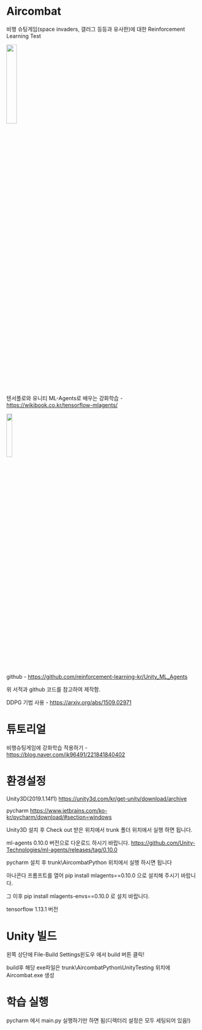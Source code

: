 # Aircombat
비행 슈팅게임(space invaders, 갤러그 등등과 유사한)에 대한 Reinforcement Learning Test

   <img src="https://user-images.githubusercontent.com/17878413/75980650-4046d000-5f26-11ea-8bbb-6cfd7b7d04eb.png" width = 23%></img>

텐서플로와 유니티 ML-Agents로 배우는 강화학습 - https://wikibook.co.kr/tensorflow-mlagents/ 

   <img src="https://user-images.githubusercontent.com/17878413/75980924-c4995300-5f26-11ea-94f8-ebcc139de8a4.png" width = 17%></img>

github - https://github.com/reinforcement-learning-kr/Unity_ML_Agents

위 서적과 github 코드를 참고하여 제작함.

DDPG 기법 사용 - https://arxiv.org/abs/1509.02971

# 튜토리얼

비행슈팅게임에 강화학습 적용하기 - https://blog.naver.com/jk96491/221841840402

# 환경설정
Unity3D(2019.1.14f1)  https://unity3d.com/kr/get-unity/download/archive

pycharm https://www.jetbrains.com/ko-kr/pycharm/download/#section=windows
      
Unity3D 설치 후 Check out 받은 위치에서 trunk 폴더 위치에서 실행 하면 됩니다.

ml-agents 0.10.0 버전으로 다운로드 하시기 바랍니다. https://github.com/Unity-Technologies/ml-agents/releases/tag/0.10.0

pycharm 설치 후 trunk\AircombatPython 위치에서 실행 하시면 됩니다

아나콘다 프롬프트를 열어 pip install mlagents==0.10.0 으로 설치해 주시기 바랍니다.

그 이후 pip install mlagents-envs==0.10.0 로 설치 바랍니다.

tensorflow 1.13.1 버전 

# Unity 빌드 
왼쪽 상단에 File-Build Settings윈도우 에서 build 버튼 클릭!

build후 해당 exe파일은 trunk\AircombatPython\UnityTesting 위치에 Aircombat.exe 생성

# 학습 실행

pycharm 에서 main.py 실행하기만 하면 됨(디렉터리 설정은 모두 세팅되어 있음!)
